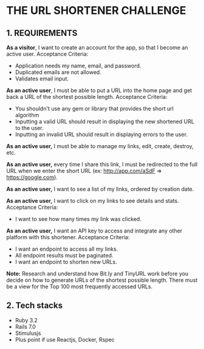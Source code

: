 
# THE URL SHORTENER CHALLENGE

## 1. REQUIREMENTS

**As a visitor**, I want to create an account for the app, so that I become an active user. Acceptance Criteria: 
 - Application needs my name, email, and password.
 - Duplicated emails are not allowed.
 - Validates email input.

**As an active user**, I must be able to put a URL into the home page and get back a URL of the shortest possible length.  Acceptance Criteria: 
 - You shouldn't use any gem or library that provides the short url algorithm
 - Inputting a valid URL should result in displaying the new shortened URL to the user.
 - Inputting an invalid URL should result in displaying errors to the user.

**As an active user,** I must be able to manage my links, edit, create, destroy, etc.

**As an active user,** every time I share this link, I must be redirected to the full URL when we enter the short URL (ex: http://app.com/aSdF​ =>​ ​https://google.com​).

**As an active user,** I want to see a list of my links, ordered by creation date.

**As an active user,** I want to click on my links to see details and stats. Acceptance Criteria: 
 - I want to see how many times my link was clicked.

**As an active user,** I want an API key to access and integrate any other platform with this shortener. Acceptance Criteria: 
 - I want an endpoint to access all my links. 
 - All endpoint results must be paginated.
 - I want an endpoint to shorten new URLs.

**Note:** Research and understand how Bit.ly and TinyURL work before you decide on how to generate URLs of the shortest possible length. There must be a view for the Top 100 most frequently accessed URLs.

## 2. Tech stacks
- Ruby 3.2
- Rails 7.0
- Stimulusjs
- Plus point if use Reactjs, Docker, Rspec
